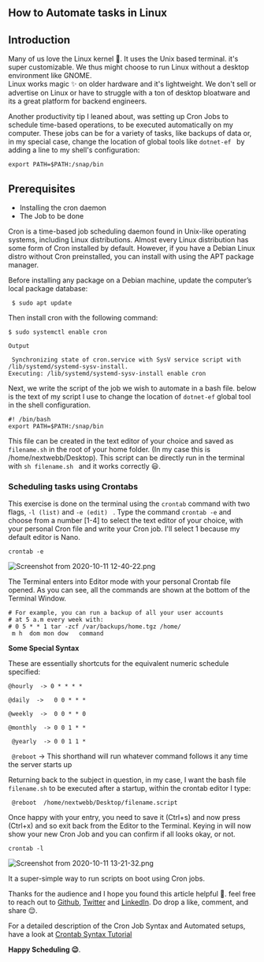 ## How to Automate tasks in Linux

## Introduction

Many of us love the  Linux kernel 💙. It uses the Unix based terminal. it's super customizable. We thus might choose to run Linux without a desktop environment like GNOME.  
Linux works magic ✨ on older hardware and it's lightweight. We don't sell or advertise on Linux or have to struggle with a ton of desktop bloatware and its a great platform for backend engineers.

Another productivity tip I leaned about, was setting up  Cron Jobs to schedule time-based operations, to be executed automatically on my computer. These jobs can be for a variety of tasks, like backups of data or, in my special case,  change the location of global tools like ```dotnet-ef ```  by adding 
 a line to my shell's configuration: 
```
export PATH=$PATH:/snap/bin
```

## Prerequisites
- Installing the cron daemon
- The Job to be done

Cron is a time-based job scheduling daemon found in Unix-like operating systems, including Linux distributions. Almost every Linux distribution has some form of Cron installed by default. However, if you have a Debian Linux distro without Cron preinstalled, you can install with using the APT package manager.

Before installing any package on a Debian machine, update the computer’s local package database:

```
 $ sudo apt update
```

Then install cron with the following command:

``` 
$ sudo systemctl enable cron 
```

``` 
Output

 Synchronizing state of cron.service with SysV service script with /lib/systemd/systemd-sysv-install.
Executing: /lib/systemd/systemd-sysv-install enable cron

 ```

Next, we write the script of the job we wish to automate in a bash file. below is the text of my script I use to change the location of ```dotnet-ef``` global tool in the shell configuration. 
```
#! /bin/bash
export PATH=$PATH:/snap/bin
```
This file can be created in the text editor of your choice and saved as ```filename.sh``` in the root of your home folder. (In my case this is /home/nextwebb/Desktop). This script can be directly run in the terminal with ```sh filename.sh ``` and it works correctly 😃. 



### Scheduling tasks using Crontabs

This exercise is done on the terminal using the ``` crontab ``` command with two flags,  ```-l (list)``` and ```-e (edit) ``` .
Type the command ```crontab -e``` and choose from a number [1-4] to select the text editor of your choice, with your personal Cron file and write your Cron job. I'll select 1 because my default editor is  Nano. 

```
crontab -e 
```

![Screenshot from 2020-10-11 12-40-22.png](https://cdn.hashnode.com/res/hashnode/image/upload/v1602419083172/oOFvjKqU0.png)

The Terminal enters into Editor mode with your personal Crontab file opened.  As you can see, all the commands are shown at the bottom of the Terminal Window.  
``` 
# For example, you can run a backup of all your user accounts
# at 5 a.m every week with:
# 0 5 * * 1 tar -zcf /var/backups/home.tgz /home/
 m h  dom mon dow   command

```

**Some Special Syntax**

These are essentially shortcuts for the equivalent numeric schedule specified:

```@hourly  -> 0 * * * *```

```@daily  ->	0 0 * * *```

```@weekly  ->	0 0 * * 0 ```

```@monthly  ->	0 0 1 * * ```

``` @yearly  ->	0 0 1 1 *```

``` @reboot``` ->  This shorthand will run whatever command follows it any time the server starts up 

Returning back to the subject in question, in my case, I want the bash file ``` filename.sh``` to be executed after a startup, within the crontab editor I type:

```
 @reboot  /home/nextwebb/Desktop/filename.script 
```

Once happy with your entry, you need to save it (Ctrl+s) and now press (Ctrl+x) and so exit back from the Editor to the Terminal.
Keying in will now show your new Cron Job and you can confirm if all looks okay, or not.
```
crontab -l
```


![Screenshot from 2020-10-11 13-21-32.png](https://cdn.hashnode.com/res/hashnode/image/upload/v1602419070168/8KHzf6mzE.png)


It a super-simple way to run scripts on boot using Cron jobs.

Thanks for the audience and I hope you found this article helpful 🤗. feel free to reach out to [Github](https://github.com/nextwebb), [Twitter](https://twitter.com/i_am_nextwebb) and [LinkedIn](https://www.linkedin.com/in/peterson-oaikhenah-102645144/).
Do drop a like, comment, and share 😌.

 For a detailed description of the Cron Job Syntax and Automated setups, have a look at   [Crontab Syntax Tutorial](https://community.linuxmint.com/tutorial/view/1072)

**Happy Scheduling 😉**.


